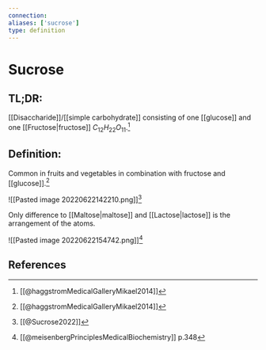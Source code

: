 ```yaml
---
connection:
aliases: ['sucrose']
type: definition
---
```


# Sucrose

## TL;DR:
[[Disaccharide]]/[[simple carbohydrate]] consisting of one [[glucose]] and one [[Fructose|fructose]] $C_{12}H_{22}O_{11}$.[^1]

## Definition:
Common in fruits and vegetables in combination with fructose and [[glucose]].[^1]

![[Pasted image 20220622142210.png]][^2]

Only difference to [[Maltose|maltose]] and [[Lactose|lactose]] is the arrangement of the atoms.

![[Pasted image 20220622154742.png]][^3]
## References
[^1]: [[@haggstromMedicalGalleryMikael2014]]
[^2]: [[@Sucrose2022]]
[^3]: [[@meisenbergPrinciplesMedicalBiochemistry]] p.348
